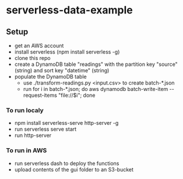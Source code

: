 # serverless-data-example

## Setup
* get an AWS account
* install serverless (npm install serverless -g)
* clone this repo
* create a DynamoDB table "readings" with the partition key "source" (string) and sort key "datetime" (string)
* populate the DynamoDB table
  * use ./transform-readings.py <input.csv> to create batch-*.json
  * run for i in batch-*.json; do aws dynamodb batch-write-item --request-items "file://$i"; done

### To run localy
* npm install serverless-serve http-server -g
* run serverless serve start
* run http-server

### To run in AWS
* run serverless dash to deploy the functions
* upload contents of the gui folder to an S3-bucket 

